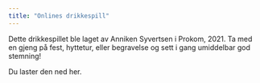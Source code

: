 ```yaml
---
title: "Onlines drikkespill"
---
```


Dette drikkespillet ble laget av Anniken Syvertsen i Prokom, 2021. Ta med en gjeng på fest, hyttetur, eller begravelse og sett i gang umiddelbar god stemning!

Du laster den ned her.